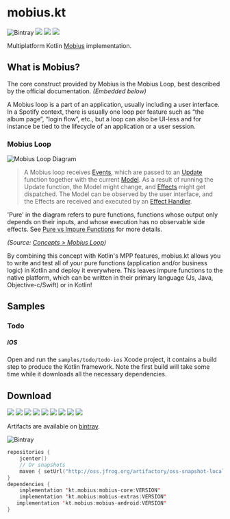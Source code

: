 # mobius.kt

![Bintray](https://img.shields.io/bintray/v/drewcarlson/mobius.kt/mobius-core?color=blue)
![](https://img.shields.io/maven-metadata/v?label=artifactory&logoColor=lightgrey&metadataUrl=https%3A%2F%2Foss.jfrog.org%2Fartifactory%2Foss-snapshot-local%2Fkt%2Fmobius%2Fmobius-core%2Fmaven-metadata.xml&color=lightgrey)
![](https://github.com/DrewCarlson/mobius.kt/workflows/Jvm/badge.svg)
![](https://github.com/DrewCarlson/mobius.kt/workflows/Native/badge.svg)

Multiplatform Kotlin [Mobius](https://github.com/spotify/mobius) implementation.

## What is Mobius?

The core construct provided by Mobius is the Mobius Loop, best described by the official documentation. _(Embedded below)_

A Mobius loop is a part of an application, usually including a user interface.
In a Spotify context, there is usually one loop per feature such as “the album page”, “login flow”, etc., but a loop can also be UI-less and for instance be tied to the lifecycle of an application or a user session.

### Mobius Loop

![Mobius Loop Diagram](https://raw.githubusercontent.com/wiki/spotify/mobius/mobius-diagram.png)

> A Mobius loop receives [Events](https://github.com/spotify/mobius/wiki/Event), which are passed to an [Update](https://github.com/spotify/mobius/wiki/Update) function together with the current [Model](https://github.com/spotify/mobius/wiki/Model).
> As a result of running the Update function, the Model might change, and [Effects](https://github.com/spotify/mobius/wiki/Effect) might get dispatched.
> The Model can be observed by the user interface, and the Effects are received and executed by an [Effect Handler](https://github.com/spotify/mobius/wiki/Effect-Handler).

'Pure' in the diagram refers to pure functions, functions whose output only depends on their inputs, and whose execution has no observable side effects.
 See [Pure vs Impure Functions](https://github.com/spotify/mobius/wiki/Pure-vs-Impure-Functions) for more details.

_(Source: [Concepts > Mobius Loop](https://github.com/spotify/mobius/wiki/Concepts/53777574e070e168f2c3bdebc1be544edfcee2cf#mobius-loop))_

By combining this concept with Kotlin's MPP features, mobius.kt allows you to write and test all of your pure functions (application and/or business logic) in Kotlin and deploy it everywhere.
This leaves impure functions to the native platform, which can be written in their primary language (Js, Java, Objective-c/Swift) or in Kotlin!

## Samples


### Todo

##### iOS

Open and run the `samples/todo/todo-ios` Xcode project, it contains a build step to produce the Kotlin framework.
Note the first build will take some time while it downloads all the necessary dependencies.

## Download

![](https://img.shields.io/static/v1?label=&message=Platforms&color=grey)
![](https://img.shields.io/static/v1?label=&message=Js&color=blue)
![](https://img.shields.io/static/v1?label=&message=Jvm&color=blue)
![](https://img.shields.io/static/v1?label=&message=Linux&color=blue)
![](https://img.shields.io/static/v1?label=&message=macOS&color=blue)
![](https://img.shields.io/static/v1?label=&message=Windows&color=blue)
![](https://img.shields.io/static/v1?label=&message=iOS&color=blue)
![](https://img.shields.io/static/v1?label=&message=tvOS&color=blue)
![](https://img.shields.io/static/v1?label=&message=watchOS&color=blue)

Artifacts are available on [bintray](https://bintray.com/drewcarlson/mobius.kt).

![Bintray](https://img.shields.io/badge/dynamic/json.svg?label=Bintray&query=name&style=flat&url=https%3A%2F%2Fbintray.com%2Fapi%2Fv1%2Fpackages%2Fdrewcarlson%2Fmobius.kt%2Fmobius-core%2Fversions%2F_latest)

```kotlin
repositories {
    jcenter()
    // Or snapshots
    maven { setUrl("http://oss.jfrog.org/artifactory/oss-snapshot-local") }
}
dependencies {
    implementation 'kt.mobius:mobius-core:VERSION'
    implementation 'kt.mobius:mobius-extras:VERSION'
   implementation 'kt.mobius:mobius-android:VERSION'
}
```
